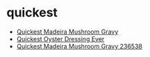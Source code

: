 # quickest

 * [Quickest Madeira Mushroom Gravy](../../index/q/quickest-madeira-mushroom-gravy-236538.json)
 * [Quickest Oyster Dressing Ever](../../index/q/quickest-oyster-dressing-ever.json)
 * [Quickest Madeira Mushroom Gravy 236538](../../index/q/quickest-madeira-mushroom-gravy-236538.json)
